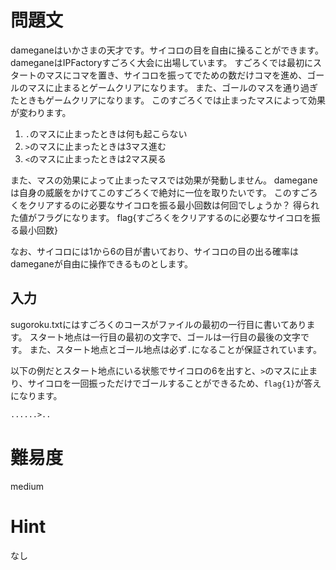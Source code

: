 # 問題文

dameganeはいかさまの天才です。サイコロの目を自由に操ることができます。
dameganeはIPFactoryすごろく大会に出場しています。
すごろくでは最初にスタートのマスにコマを置き、サイコロを振ってでための数だけコマを進め、ゴールのマスに止まるとゲームクリアになります。
また、ゴールのマスを通り過ぎたときもゲームクリアになります。
このすごろくでは止まったマスによって効果が変わります。

1. `.`のマスに止まったときは何も起こらない
2. `>`のマスに止まったときは3マス進む
3. `<`のマスに止まったときは2マス戻る

また、マスの効果によって止まったマスでは効果が発動しません。
dameganeは自身の威厳をかけてこのすごろくで絶対に一位を取りたいです。
このすごろくをクリアするのに必要なサイコロを振る最小回数は何回でしょうか？
得られた値がフラグになります。
flag{すごろくをクリアするのに必要なサイコロを振る最小回数}

なお、サイコロには1から6の目が書いており、サイコロの目の出る確率はdameganeが自由に操作できるものとします。

## 入力

sugoroku.txtにはすごろくのコースがファイルの最初の一行目に書いてあります。
スタート地点は一行目の最初の文字で、ゴールは一行目の最後の文字です。
また、スタート地点とゴール地点は必ず`.`になることが保証されています。

以下の例だとスタート地点にいる状態でサイコロの6を出すと、`>`のマスに止まり、サイコロを一回振っただけでゴールすることができるため、`flag{1}`が答えになります。
```txt
......>..
```

# 難易度

medium

# Hint

なし
